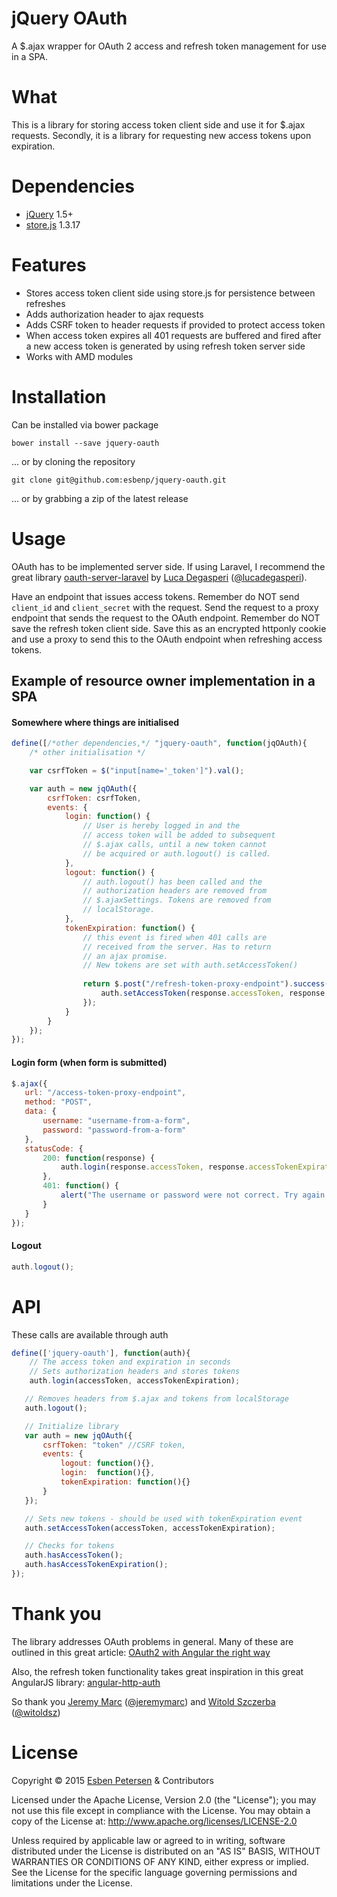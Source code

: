jQuery OAuth
============
A $.ajax wrapper for OAuth 2 access and refresh token management for use in a SPA.

# What
This is a library for storing access token client side and use it for $.ajax requests. Secondly, it is a library for
requesting new access tokens upon expiration.

# Dependencies
* [jQuery](https://github.com/jquery/jquery) 1.5+
* [store.js](https://github.com/marcuswestin/store.js) 1.3.17

# Features
* Stores access token client side using store.js for persistence between refreshes
* Adds authorization header to ajax requests
* Adds CSRF token to header requests if provided to protect access token
* When access token expires all 401 requests are buffered and fired after a new access token is generated by using
refresh token server side
* Works with AMD modules

# Installation
Can be installed via bower package
```
bower install --save jquery-oauth
```

... or by cloning the repository
```
git clone git@github.com:esbenp/jquery-oauth.git
```
... or by grabbing a zip of the latest release

# Usage
OAuth has to be implemented server side. If using Laravel, I recommend the great library
[oauth-server-laravel](https://github.com/lucadegasperi/oauth2-server-laravel) by
[Luca Degasperi](https://github.com/lucadegasperi) ([@lucadegasperi](https://twitter.com/lucadegasperi)).

Have an endpoint that issues access tokens. Remember do NOT send ```client_id``` and ```client_secret``` with the request.
Send the request to a proxy endpoint that sends the request to the OAuth endpoint. Remember do NOT save the refresh
token client side. Save this as an encrypted httponly cookie and use a proxy to send this to the OAuth endpoint when
refreshing access tokens.

## Example of resource owner implementation in a SPA
#### Somewhere where things are initialised
```javascript
define([/*other dependencies,*/ "jquery-oauth", function(jqOAuth){
	/* other initialisation */

	var csrfToken = $("input[name='_token']").val();	

	var auth = new jqOAuth({
        csrfToken: csrfToken,
        events: {
            login: function() {
                // User is hereby logged in and the 
                // access token will be added to subsequent
                // $.ajax calls, until a new token cannot 
                // be acquired or auth.logout() is called.
            },
            logout: function() {
                // auth.logout() has been called and the 
                // authorization headers are removed from 
                // $.ajaxSettings. Tokens are removed from
                // localStorage.
            },
            tokenExpiration: function() {
	            // this event is fired when 401 calls are 
	            // received from the server. Has to return 
	            // an ajax promise. 
	            // New tokens are set with auth.setAccessToken()
	            
                return $.post("/refresh-token-proxy-endpoint").success(function(response){
                    auth.setAccessToken(response.accessToken, response.accessTokenExpiration);
                });
            }
        }
    });
});
```

#### Login form (when form is submitted)
```javascript
$.ajax({
   url: "/access-token-proxy-endpoint",
   method: "POST",
   data: {
       username: "username-from-a-form",
       password: "password-from-a-form"
   },
   statusCode: {
       200: function(response) {
           auth.login(response.accessToken, response.accessTokenExpiration);
       },
       401: function() {
           alert("The username or password were not correct. Try again.");
       }
   }
});
```

#### Logout
```javascript
auth.logout();
```

# API
These calls are available through auth

```javascript
define(['jquery-oauth'], function(auth){
    // The access token and expiration in seconds
    // Sets authorization headers and stores tokens
    auth.login(accessToken, accessTokenExpiration);

   // Removes headers from $.ajax and tokens from localStorage
   auth.logout();

   // Initialize library
   var auth = new jqOAuth({
       csrfToken: "token" //CSRF token,
       events: {
           logout: function(){},
           login:  function(){},
           tokenExpiration: function(){}
       }	
   });

   // Sets new tokens - should be used with tokenExpiration event
   auth.setAccessToken(accessToken, accessTokenExpiration);

   // Checks for tokens
   auth.hasAccessToken();
   auth.hasAccessTokenExpiration();
});
```

# Thank you
The library addresses OAuth problems in general. Many of these are outlined in this great article:
[OAuth2 with Angular the right way](http://jeremymarc.github.io/2014/08/14/oauth2-with-angular-the-right-way/)

Also, the refresh token functionality takes great inspiration in this great AngularJS library:
[angular-http-auth](https://github.com/witoldsz/angular-http-auth)

So thank you [Jeremy Marc](https://github.com/jeremymarc) ([@jeremymarc](https://twitter.com/jeremymarc)) and
[Witold Szczerba](https://github.com/witoldsz) ([@witoldsz](https://twitter.com/witoldsz))

# License
Copyright © 2015 [Esben Petersen](http://github.com/esbenp) & Contributors

Licensed under the Apache License, Version 2.0 (the "License"); you may not use this file except in compliance with
the License. You may obtain a copy of the License at: http://www.apache.org/licenses/LICENSE-2.0

Unless required by applicable law or agreed to in writing, software distributed under the License is distributed on an
"AS IS" BASIS, WITHOUT WARRANTIES OR CONDITIONS OF ANY KIND, either express or implied. See the License for the specific
language governing permissions and limitations under the License.
